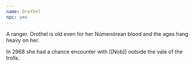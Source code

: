 ```yaml
---
name: Orothel
npc: yes
---
```


A ranger. Orothel is old even for her Númenórean blood and the ages hang heavy on her. 

In 2968 she had a chance encounter with [[Nob]] outside the vale of the trolls.